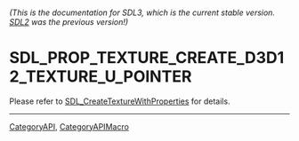 ###### (This is the documentation for SDL3, which is the current stable version. [SDL2](https://wiki.libsdl.org/SDL2/) was the previous version!)
# SDL_PROP_TEXTURE_CREATE_D3D12_TEXTURE_U_POINTER

Please refer to [SDL_CreateTextureWithProperties](SDL_CreateTextureWithProperties) for details.

----
[CategoryAPI](CategoryAPI), [CategoryAPIMacro](CategoryAPIMacro)

